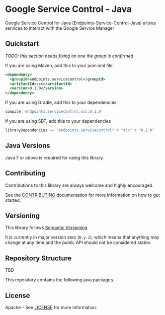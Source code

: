 Google Service Control - Java
=============================

Google Service Control for Java (Endpoints-Service-Control-Java) allows services to interact with
the Google Service Manager

Quickstart
----------

_TODO: this section needs fixing on one the group is confirmed_

If you are using Maven, add this to your pom.xml file
```xml
<dependency>
  <groupId>endpoints.servicecontrol</groupId>
  <artifactId>scc</artifactId>
  <version>0.1.0</version>
</dependency>
```
If you are using Gradle, add this to your dependencies
```Groovy
compile 'endpoints.servicecontrol:scc:0.1.0'
```
If you are using SBT, add this to your dependencies
```Scala
libraryDependencies += "endpoints.servicecontrol" % "scc" % "0.1.0"
```

Java Versions
-------------

Java 7 or above is required for using this library.

Contributing
------------

Contributions to this library are always welcome and highly encouraged.

See the [CONTRIBUTING] documentation for more information on how to get started.

Versioning
----------

This library follows [Semantic Versioning](http://semver.org/).

It is currently in major version zero (``0.y.z``), which means that anything
may change at any time and the public API should not be considered
stable.

Repository Structure
--------------------

TBD

This repository contains the following java packages.


License
-------

Apache - See [LICENSE] for more information.

[CONTRIBUTING]:https://github.com/googleapis/endpoints-service-control-java/blob/master/CONTRIBUTING.md
[LICENSE]: https://github.com/googleapis/endpoints-service-control-java/blob/master/LICENSE
